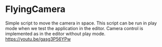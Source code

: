 # FlyingCamera
Simple script to move the camera in space. This script can be run in play mode when we test the application in the editor. Camera control is implemented as in the editor without play mode.  
https://youtu.be/gasg3P56YPw
